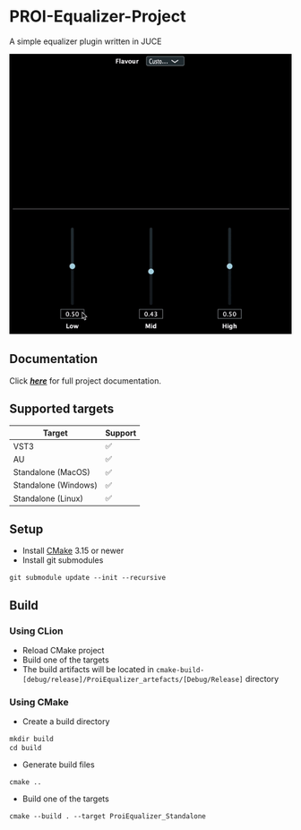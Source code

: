 # PROI-Equalizer-Project

A simple equalizer plugin written in JUCE

![Example](example.gif)

## Documentation

Click ***[here](/docs.md)*** for full project documentation.

## Supported targets

| Target             | Support |
|--------------------|---------|
| VST3               | ✅       |
| AU                 | ✅       |
| Standalone (MacOS) | ✅       |
| Standalone (Windows) | ✅       |
| Standalone (Linux) | ✅       |

## Setup
- Install [CMake](https://cmake.org/download/) 3.15 or newer 
- Install git submodules
```
git submodule update --init --recursive
```

## Build
### Using CLion
- Reload CMake project
- Build one of the targets 
- The build artifacts will be located in `cmake-build-[debug/release]/ProiEqualizer_artefacts/[Debug/Release]` directory

### Using CMake
- Create a build directory
```
mkdir build
cd build
```
- Generate build files
```
cmake ..
```
- Build one of the targets
```
cmake --build . --target ProiEqualizer_Standalone
```

